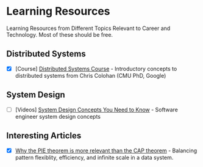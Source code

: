 # Learning Resources
Learning Resources from Different Topics Relevant to Career and Technology. Most of these should be free.

## Distributed Systems
- [x] [Course] [Distributed Systems Course](https://www.distributedsystemscourse.com/) - Introductory concepts to distributed systems from Chris Colohan (CMU PhD, Google)

## System Design
- [ ] [Videos] [System Design Concepts You Need to Know](https://www.youtube.com/playlist?list=PL9nWRykSBSFjU7UGR37SFfOb1oMYLNhag) - Software engineer system design concepts

## Interesting Articles
- [x] [Why the PIE theorem is more relevant than the CAP theorem](https://www.alexdebrie.com/posts/choosing-a-database-with-pie/) - Balancing pattern flexiblity, efficiency, and infinite scale in a data system.
